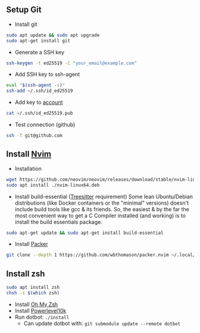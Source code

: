 ## Setup Git
- Install git
```sh
sudo apt update && sudo apt upgrade
sudo apt-get install git
```

- Generate a SSH key
```sh
ssh-keygen -t ed25519 -C "your_email@example.com"
```

- Add SSH key to ssh-agent
```sh
eval "$(ssh-agent -s)"
ssh-add ~/.ssh/id_ed25519
```

- Add key to [account](https://github.com/settings/keys)
```sh
cat ~/.ssh/id_ed25519.pub
```

- Test connection (github)
```sh
ssh -T git@github.com
```

## Install [Nvim](https://github.com/neovim/neovim)
- Installation
```sh
wget https://github.com/neovim/neovim/releases/download/stable/nvim-linux64.deb
sudo apt install ./nvim-linux64.deb
```

- Install build-essential ([Treesitter](https://github.com/nvim-treesitter/nvim-treesitter) requirement)
Some lean Ubuntu/Debian distributions (like Docker containers or the "minimal" versions) doesn't include build tools like gcc & its friends. So, the easiest & by the far the most convenient way to get a C Compiler installed (and working) is to install the build essentials package.
```sh
sudo apt-get update && sudo apt-get install build-essential
```

- Install [Packer](https://github.com/wbthomason/packer.nvim#quickstart)
```sh
git clone --depth 1 https://github.com/wbthomason/packer.nvim ~/.local/share/nvim/site/pack/packer/start/packer.nvim
 ```
 

## Install zsh
```sh
sudo apt install zsh
chsh -s $(which zsh)
```

- Install [Oh My Zsh](https://github.com/ohmyzsh/ohmyzsh#basic-installation)
- Install [Powerlevel10k](https://github.com/romkatv/powerlevel10k#oh-my-zsh)
- Run dotbot: `./install`
  - Can update dotbot with: `git submodule update --remote dotbot`
